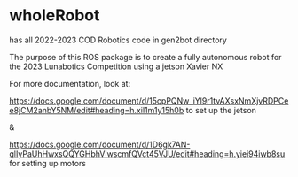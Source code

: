 # wholeRobot
has all 2022-2023 COD Robotics code in gen2bot directory

The purpose of this ROS package is to create a fully autonomous robot for the 2023 Lunabotics Competition
using a jetson Xavier NX 

For more documentation, look at: 

https://docs.google.com/document/d/15cpPQNw_iYl9r1tvAXsxNmXjvRDPCee8jCM2anbY5NM/edit#heading=h.xil1m1y15h0b
to set up the jetson

&

https://docs.google.com/document/d/1D6gk7AN-qlIyPaUhHwxsQQYGHbhVlwscmfQVct45VJU/edit#heading=h.yiei94iwb8su
for setting up motors
